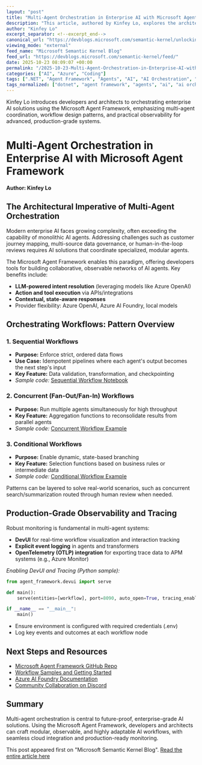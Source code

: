 ```yaml
---
layout: "post"
title: "Multi-Agent Orchestration in Enterprise AI with Microsoft Agent Framework"
description: "This article, authored by Kinfey Lo, explores the architectural evolution of enterprise AI systems using the Microsoft Agent Framework. It details why and how organizations use multi-agent orchestration to address complex business challenges, highlighting dynamic workflow patterns, code samples, production-grade observability, and actionable steps for AI architects leveraging Microsoft cloud and AI technologies."
author: "Kinfey Lo"
excerpt_separator: <!--excerpt_end-->
canonical_url: "https://devblogs.microsoft.com/semantic-kernel/unlocking-enterprise-ai-complexity-multi-agent-orchestration-with-the-microsoft-agent-framework/"
viewing_mode: "external"
feed_name: "Microsoft Semantic Kernel Blog"
feed_url: "https://devblogs.microsoft.com/semantic-kernel/feed/"
date: 2025-10-23 08:09:07 +00:00
permalink: "/2025-10-23-Multi-Agent-Orchestration-in-Enterprise-AI-with-Microsoft-Agent-Framework.html"
categories: ["AI", "Azure", "Coding"]
tags: [".NET", "Agent Framework", "Agents", "AI", "AI Orchestration", "APM Tracing", "Azure", "Azure AI Foundry", "Azure OpenAI", "Cloud Architecture", "Coding", "DevUI", "Enterprise AI", "LLM", "Microsoft Agent Framework", "Multi Agent Systems", "News", "Observability", "OpenTelemetry", "Python", "Samples", "Workflow Automation", "Workflow Patterns"]
tags_normalized: ["dotnet", "agent framework", "agents", "ai", "ai orchestration", "apm tracing", "azure", "azure ai foundry", "azure openai", "cloud architecture", "coding", "devui", "enterprise ai", "llm", "microsoft agent framework", "multi agent systems", "news", "observability", "opentelemetry", "python", "samples", "workflow automation", "workflow patterns"]
---
```


Kinfey Lo introduces developers and architects to orchestrating enterprise AI solutions using the Microsoft Agent Framework, emphasizing multi-agent coordination, workflow design patterns, and practical observability for advanced, production-grade systems.<!--excerpt_end-->

# Multi-Agent Orchestration in Enterprise AI with Microsoft Agent Framework

**Author: Kinfey Lo**

## The Architectural Imperative of Multi-Agent Orchestration

Modern enterprise AI faces growing complexity, often exceeding the capability of monolithic AI agents. Addressing challenges such as customer journey mapping, multi-source data governance, or human-in-the-loop reviews requires AI solutions that coordinate specialized, modular agents.

The Microsoft Agent Framework enables this paradigm, offering developers tools for building collaborative, observable networks of AI agents. Key benefits include:

- **LLM-powered intent resolution** (leveraging models like Azure OpenAI)
- **Action and tool execution** via APIs/integrations
- **Contextual, state-aware responses**
- Provider flexibility: Azure OpenAI, Azure AI Foundry, local models

## Orchestrating Workflows: Pattern Overview

### 1. Sequential Workflows

- **Purpose:** Enforce strict, ordered data flows
- **Use Case:** Idempotent pipelines where each agent's output becomes the next step's input
- **Key Feature:** Data validation, transformation, and checkpointing
- *Sample code:* [Sequential Workflow Notebook](https://github.com/microsoft/Agent-Framework-Samples/blob/main/07.Workflow/code_samples/python/02.python-agent-framework-workflow-ghmodel-sequential.ipynb)

### 2. Concurrent (Fan-Out/Fan-In) Workflows

- **Purpose:** Run multiple agents simultaneously for high throughput
- **Key Feature:** Aggregation functions to reconsolidate results from parallel agents
- *Sample code:* [Concurrent Workflow Example](https://github.com/microsoft/Agent-Framework-Samples/blob/main/07.Workflow/code_samples/python/03.python-agent-framework-workflow-ghmodel-concurrent.ipynb)

### 3. Conditional Workflows

- **Purpose:** Enable dynamic, state-based branching
- **Key Feature:** Selection functions based on business rules or intermediate data
- *Sample code:* [Conditional Workflow Example](https://github.com/microsoft/Agent-Framework-Samples/blob/main/07.Workflow/code_samples/python/04.python-agent-framework-workflow-aifoundry-condition.ipynb)

Patterns can be layered to solve real-world scenarios, such as concurrent search/summarization routed through human review when needed.

## Production-Grade Observability and Tracing

Robust monitoring is fundamental in multi-agent systems:

- **DevUI** for real-time workflow visualization and interaction tracking
- **Explicit event logging** in agents and transformers
- **OpenTelemetry (OTLP) integration** for exporting trace data to APM systems (e.g., Azure Monitor)

*Enabling DevUI and Tracing (Python sample):*

```python
from agent_framework.devui import serve

def main():
    serve(entities=[workflow], port=8090, auto_open=True, tracing_enabled=True)

if __name__ == "__main__":
    main()
```

- Ensure environment is configured with required credentials (.env)
- Log key events and outcomes at each workflow node

## Next Steps and Resources

- [Microsoft Agent Framework GitHub Repo](https://github.com/microsoft/agent-framework)
- [Workflow Samples and Getting Started](https://github.com/microsoft/agent-framework/tree/main/python/samples/getting_started/workflows)
- [Azure AI Foundry Documentation](https://azure.microsoft.com/en-us/services/ai-foundry/)
- [Community Collaboration on Discord](https://discord.com/invite/azureaifoundry)

## Summary

Multi-agent orchestration is central to future-proof, enterprise-grade AI solutions. Using the Microsoft Agent Framework, developers and architects can craft modular, observable, and highly adaptable AI workflows, with seamless cloud integration and production-ready monitoring.

This post appeared first on "Microsoft Semantic Kernel Blog". [Read the entire article here](https://devblogs.microsoft.com/semantic-kernel/unlocking-enterprise-ai-complexity-multi-agent-orchestration-with-the-microsoft-agent-framework/)
